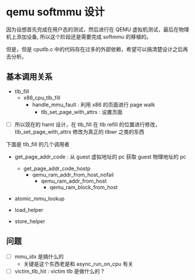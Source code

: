 # qemu softmmu 设计

因为设想首先完成在用户态的测试，然后进行在 QEMU 虚拟机测试，最后在物理机上添加设备, 所以这个阶段还是需要完成 softmmu 的移植的。

但是，但是 cputlb.c 中的代码存在过多的外部依赖，希望可以搞清楚设计之后再去分析。

## 基本调用关系
- tlb_fill
  - x86_cpu_tlb_fill
    - handle_mmu_fault : 利用 x86 的页面进行 page walk
      - tlb_set_page_with_attrs : 设置页面

- [ ] 所以现在的 hamt 设计，在 tlb_fill 在 tlb refill 的位置进行修改，tlb_set_page_with_attrs 修改为真正的 tlbwr 之类的东西

下面是 tlb_fill 的几个调用者
- get_page_addr_code : 从 guest 虚拟地址的 pc 获取 guest 物理地址的 pc
  - get_page_addr_code_hostp
    - qemu_ram_addr_from_host_nofail
      - qemu_ram_addr_from_host
        - qemu_ram_block_from_host

- atomic_mmu_lookup
- load_helper
- store_helper


## 问题
- [ ] mmu_idx 是搞什么的
  - 关键是这个东西老是和 async_run_on_cpu 有关
- [ ] victim_tlb_hit : victim tlb 是做什么的 ?
